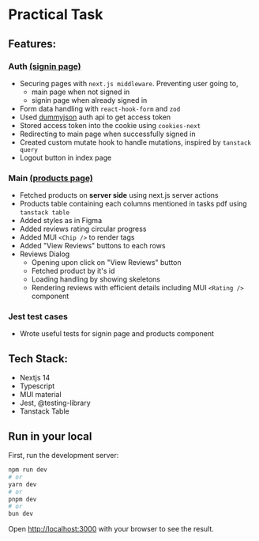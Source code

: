 # Practical Task

## Features:

### Auth [(signin page)](https://practical-task-olive.vercel.app/signin)
- Securing pages with `next.js middleware`. Preventing user going to,
  -  main page when not signed in
  -  signin page when already signed in
- Form data handling with `react-hook-form` and `zod`
- Used [dummyjson](https://dummyjson.com/docs/auth) auth api to get access token
- Stored access token into the cookie using `cookies-next`
- Redirecting to main page when successfully signed in
- Created custom mutate hook to handle mutations, inspired by `tanstack query`
- Logout button in index page

### Main [(products page)](https://practical-task-olive.vercel.app)
- Fetched products on **server side** using next.js server actions
- Products table containing each columns mentioned in tasks pdf using `tanstack table`
- Added styles as in Figma
- Added reviews rating circular progress
- Added MUI `<Chip />` to render tags
- Added "View Reviews" buttons to each rows
- Reviews Dialog
  - Opening upon click on "View Reviews" button
  - Fetched product by it's id
  - Loading handling by showing skeletons
  - Rendering reviews with efficient details including MUI `<Rating />` component

### Jest test cases
- Wrote useful tests for signin page and products component


## Tech Stack:
- Nextjs 14
- Typescript
- MUI material
- Jest, @testing-library
- Tanstack Table


## Run in your local

First, run the development server:

```bash
npm run dev
# or
yarn dev
# or
pnpm dev
# or
bun dev
```

Open [http://localhost:3000](http://localhost:3000) with your browser to see the result.
